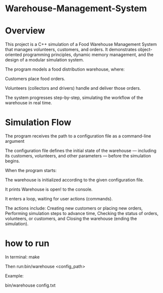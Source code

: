 # Warehouse-Management-System
# Overview

This project is a C++ simulation of a Food Warehouse Management System that manages volunteers, customers, and orders.
It demonstrates object-oriented programming principles, dynamic memory management, and the design of a modular simulation system.

The program models a food distribution warehouse, where:

Customers place food orders.

Volunteers (collectors and drivers) handle and deliver those orders.

The system progresses step-by-step, simulating the workflow of the warehouse in real time.

# Simulation Flow

The program receives the path to a configuration file as a command-line argument

The configuration file defines the initial state of the warehouse — including its customers, volunteers, and other parameters — before the simulation begins.

When the program starts:

The warehouse is initialized according to the given configuration file.

It prints Warehouse is open! to the console.

It enters a loop, waiting for user actions (commands).

The actions include: Creating new customers or placing new orders, Performing simulation steps to advance time, Checking the status of orders, volunteers, or customers, and Closing the warehouse (ending the simulation).

# how to run

In terminal: make

Then run:bin/warehouse <config_path>

Example:

bin/warehouse config.txt

